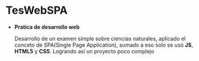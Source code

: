 # TesWebSPA
* __Pratica de desarrollo web__

  Desarrollo de un examen simple sobre ciencias naturales, aplicado el conceto de SPA(Single Page Application), 
  sumado a eso solo se usó __JS__, __HTML5__ y __CSS__. Logrando así un proyecto poco complejo
